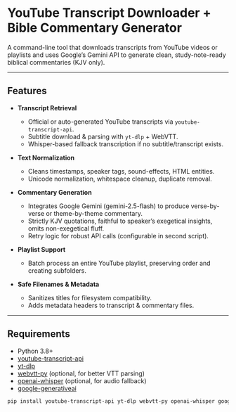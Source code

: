# YouTube Transcript Downloader + Bible Commentary Generator

A command-line tool that downloads transcripts from YouTube videos or playlists and uses Google’s Gemini API to generate clean, study-note-ready biblical commentaries (KJV only).

---

## Features

- **Transcript Retrieval**  
  - Official or auto-generated YouTube transcripts via `youtube-transcript-api`.  
  - Subtitle download & parsing with `yt-dlp` + WebVTT.  
  - Whisper-based fallback transcription if no subtitle/transcript exists.

- **Text Normalization**  
  - Cleans timestamps, speaker tags, sound-effects, HTML entities.  
  - Unicode normalization, whitespace cleanup, duplicate removal.

- **Commentary Generation**  
  - Integrates Google Gemini (gemini-2.5-flash) to produce verse-by-verse or theme-by-theme commentary.  
  - Strictly KJV quotations, faithful to speaker’s exegetical insights, omits non-exegetical fluff.  
  - Retry logic for robust API calls (configurable in second script).

- **Playlist Support**  
  - Batch process an entire YouTube playlist, preserving order and creating subfolders.

- **Safe Filenames & Metadata**  
  - Sanitizes titles for filesystem compatibility.  
  - Adds metadata headers to transcript & commentary files.

---

## Requirements

- Python 3.8+  
- [youtube-transcript-api](https://pypi.org/project/youtube-transcript-api/)  
- [yt-dlp](https://github.com/yt-dlp/yt-dlp)  
- [webvtt-py](https://pypi.org/project/webvtt-py/) (optional, for better VTT parsing)  
- [openai-whisper](https://pypi.org/project/openai-whisper/) (optional, for audio fallback)  
- [google-generativeai](https://pypi.org/project/google-generativeai/)  

```bash
pip install youtube-transcript-api yt-dlp webvtt-py openai-whisper google-generativeai

